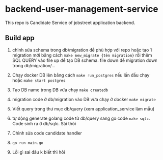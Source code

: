 # backend-user-management-service
This repo is Candidate Service of jobstreet application backend.

## Build app
1. chỉnh sửa schema trong db/migration để phù hợp với repo hoặc tạo 1 migration mới bằng cách ```make new_migrate {tên migration}``` rồi thêm SQL QUERY vào file up để tạo DB schema. file down để migration down trong db/migration/...

2. Chạy docker DB lên bằng cách ```make run_postgres``` nếu lần đầu chạy hoặc ```make start postgres```

3. Tạo DB name trong DB vừa chạy ```make createdb```

4. migration code ở db/migration vào DB vừa chạy ở docker ```make migrate```

5. Viết query trong thư mục db/query (xem application_service làm mẫu)

6. tự động generate golang code từ db/query sang go code ```make sqlc```. Code sinh ra ở db/sqlc. Sài thôi

7. Chỉnh sửa code candidate handler

8. ```go run main.go```

9. Lỗi gì sai đâu k biết thì hỏi